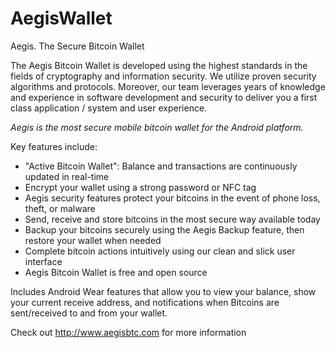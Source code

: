 # AegisWallet
Aegis. The Secure Bitcoin Wallet


The Aegis Bitcoin Wallet is developed using the highest standards in the fields of cryptography and information security. We utilize proven security algorithms and protocols. Moreover, our team leverages years of knowledge and experience in software development and security to deliver you a first class application / system and user experience.

*Aegis is the most secure mobile bitcoin wallet for the Android platform.*


Key features include:

- "Active Bitcoin Wallet": Balance and transactions are continuously updated in real-time
- Encrypt your wallet using a strong password or NFC tag
- Aegis security features protect your bitcoins in the event of phone loss, theft, or malware
- Send, receive and store bitcoins in the most secure way available today
- Backup your bitcoins securely using the Aegis Backup feature, then restore your wallet when needed
- Complete bitcoin actions intuitively using our clean and slick user interface
- Aegis Bitcoin Wallet is free and open source

Includes Android Wear features that allow you to view your balance, show your current receive address, and notifications when Bitcoins are sent/received to and from your wallet. 


Check out http://www.aegisbtc.com for more information
